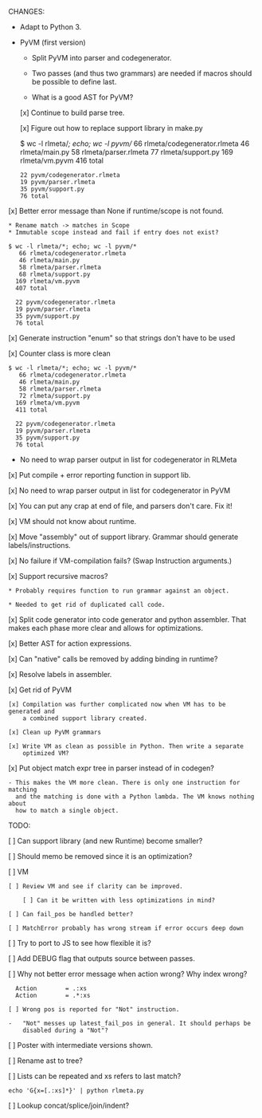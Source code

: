 CHANGES:

* Adapt to Python 3.

* PyVM (first version)

    *   Split PyVM into parser and codegenerator.

    *   Two passes (and thus two grammars) are needed if macros should be
        possible to define last.

    *   What is a good AST for PyVM?

    [x] Continue to build parse tree.

    [x] Figure out how to replace support library in make.py

    $ wc -l rlmeta/*; echo; wc -l pyvm/*
       66 rlmeta/codegenerator.rlmeta
       46 rlmeta/main.py
       58 rlmeta/parser.rlmeta
       77 rlmeta/support.py
      169 rlmeta/vm.pyvm
      416 total

      22 pyvm/codegenerator.rlmeta
      19 pyvm/parser.rlmeta
      35 pyvm/support.py
      76 total

[x] Better error message than None if runtime/scope is not found.

    * Rename match -> matches in Scope
    * Immutable scope instead and fail if entry does not exist?

    $ wc -l rlmeta/*; echo; wc -l pyvm/*
       66 rlmeta/codegenerator.rlmeta
       46 rlmeta/main.py
       58 rlmeta/parser.rlmeta
       68 rlmeta/support.py
      169 rlmeta/vm.pyvm
      407 total

      22 pyvm/codegenerator.rlmeta
      19 pyvm/parser.rlmeta
      35 pyvm/support.py
      76 total

[x] Generate instruction "enum" so that strings don't have to be used

[x] Counter class is more clean

    $ wc -l rlmeta/*; echo; wc -l pyvm/*
       66 rlmeta/codegenerator.rlmeta
       46 rlmeta/main.py
       58 rlmeta/parser.rlmeta
       72 rlmeta/support.py
      169 rlmeta/vm.pyvm
      411 total

      22 pyvm/codegenerator.rlmeta
      19 pyvm/parser.rlmeta
      35 pyvm/support.py
      76 total

* No need to wrap parser output in list for codegenerator in RLMeta

[x] Put compile + error reporting function in support lib.

[x] No need to wrap parser output in list for codegenerator in PyVM

[x] You can put any crap at end of file, and parsers don't care. Fix it!

[x] VM should not know about runtime.

[x] Move "assembly" out of support library. Grammar should generate
    labels/instructions.

[x] No failure if VM-compilation fails? (Swap Instruction arguments.)

[x] Support recursive macros?

    * Probably requires function to run grammar against an object.

    * Needed to get rid of duplicated call code.

[x] Split code generator into code generator and python assembler. That makes
    each phase more clear and allows for optimizations.

[x] Better AST for action expressions.

[x] Can "native" calls be removed by adding binding in runtime?

[x] Resolve labels in assembler.

[x] Get rid of PyVM

    [x] Compilation was further complicated now when VM has to be generated and
        a combined support library created.

    [x] Clean up PyVM grammars

    [x] Write VM as clean as possible in Python. Then write a separate
        optimized VM?

[x] Put object match expr tree in parser instead of in codegen?

    - This makes the VM more clean. There is only one instruction for matching
      and the matching is done with a Python lambda. The VM knows nothing about
      how to match a single object.

TODO:

[ ] Can support library (and new Runtime) become smaller?

[ ] Should memo be removed since it is an optimization?

[ ] VM

    [ ] Review VM and see if clarity can be improved.

        [ ] Can it be written with less optimizations in mind?

    [ ] Can fail_pos be handled better?

    [ ] MatchError probably has wrong stream if error occurs deep down

[ ] Try to port to JS to see how flexible it is?

[ ] Add DEBUG flag that outputs source between passes.

[ ] Why not better error message when action wrong? Why index wrong?

      Action        = .:xs
      Action        = .*:xs

    [ ] Wrong pos is reported for "Not" instruction.

    -   "Not" messes up latest_fail_pos in general. It should perhaps be
        disabled during a "Not"?

[ ] Poster with intermediate versions shown.

[ ] Rename ast to tree?

[ ] Lists can be repeated and xs refers to last match?

    echo 'G{x=[.:xs]*}' | python rlmeta.py

[ ] Lookup concat/splice/join/indent?
